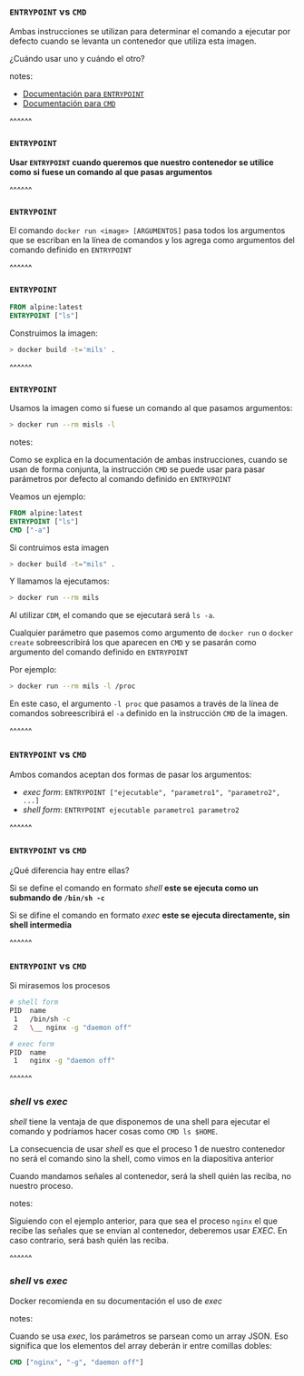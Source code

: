 ### `ENTRYPOINT` vs `CMD`

Ambas instrucciones se utilizan para determinar el comando a ejecutar por defecto
cuando se levanta un contenedor que utiliza esta imagen.

¿Cuándo usar uno y cuándo el otro?

notes:

* [Documentación para `ENTRYPOINT`](https://docs.docker.com/engine/reference/builder/#entrypoint)
* [Documentación para `CMD`](https://docs.docker.com/engine/reference/builder/#cmd)

^^^^^^

### `ENTRYPOINT`

**Usar `ENTRYPOINT` cuando queremos que nuestro contenedor se utilice como si fuese un comando
al que pasas argumentos**

^^^^^^

### `ENTRYPOINT`

El comando `docker run <image> [ARGUMENTOS]` pasa todos los argumentos que se escriban en la 
línea de comandos y los agrega como argumentos del comando definido en `ENTRYPOINT`


^^^^^^

### `ENTRYPOINT`

```Dockerfile
FROM alpine:latest
ENTRYPOINT ["ls"]
```

Construimos la imagen:

```bash
> docker build -t='mils' .
```

^^^^^^
### `ENTRYPOINT`

Usamos la imagen como si fuese un comando al que pasamos argumentos:

```bash
> docker run --rm misls -l
```

notes:

Como se explica en la documentación de ambas instrucciones, cuando se usan de forma
conjunta, la instrucción `CMD` se puede usar para pasar parámetros por defecto al comando 
definido en `ENTRYPOINT`

Veamos un ejemplo:

```Dockerfile
FROM alpine:latest
ENTRYPOINT ["ls"]
CMD ["-a"]
```

Si contruimos esta imagen 

```bash
> docker build -t="mils" .
```

Y llamamos la ejecutamos:

```bash
> docker run --rm mils
```

Al utilizar `CDM`, el comando que se ejecutará será `ls -a`.

Cualquier parámetro que pasemos como argumento de `docker run` o `docker create`
sobreescribirá los que aparecen en `CMD` y se pasarán como argumento del
comando definido en `ENTRYPOINT`

Por ejemplo:

```bash
> docker run --rm mils -l /proc
```

En este caso, el argumento `-l proc` que pasamos a través de la línea de comandos
sobreescribirá el `-a` definido en la instrucción `CMD` de la imagen. 

^^^^^^

### `ENTRYPOINT` vs `CMD`

Ambos comandos aceptan dos formas de pasar los argumentos:

* _exec form_: `ENTRYPOINT ["ejecutable", "parametro1", "parametro2", ...]`
* _shell form_: `ENTRYPOINT ejecutable parametro1 parametro2`

^^^^^^

### `ENTRYPOINT` vs `CMD`

¿Qué diferencia hay entre ellas?

Si se define el comando en formato _shell_ 
**este se ejecuta como un submando de `/bin/sh -c`**

Si se difine el comando en formato _exec_ **este se ejecuta directamente, sin shell intermedia**

^^^^^^
### `ENTRYPOINT` vs `CMD`

Si mirasemos los procesos

```bash
# shell form
PID  name
 1   /bin/sh -c
 2   \__ nginx -g "daemon off"
```

```bash
# exec form
PID  name
 1   nginx -g "daemon off"
```

^^^^^^

### _shell_ vs _exec_

_shell_ tiene la ventaja de que disponemos de una shell para ejecutar el comando
y podríamos hacer cosas como `CMD ls $HOME`.

La consecuencia de usar _shell_ es que el proceso 1 de nuestro contenedor no será 
el comando sino la shell, como vimos en la diapositiva anterior

Cuando mandamos señales al contenedor, será la shell quién las reciba, no nuestro proceso.

notes:

Siguiendo con el ejemplo anterior, para que sea el proceso `nginx` el que recibe
las señales que se envían al contenedor, deberemos usar _EXEC_. En caso contrario,
será bash quién las reciba.

^^^^^^

### _shell_ vs _exec_

Docker recomienda en su documentación el uso de _exec_

notes:

Cuando se usa _exec_, los parámetros se parsean como un array JSON. Eso significa
que los elementos del array deberán ir entre comillas dobles:


```Dockerfile
CMD ["nginx", "-g", "daemon off"]
```
